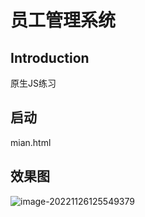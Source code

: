 # 员工管理系统

## Introduction

原生JS练习

## 启动
mian.html

## 效果图

![image-20221126125549379](https://img2022.cnblogs.com/blog/2570053/202211/2570053-20221126125551747-537678152.png)
